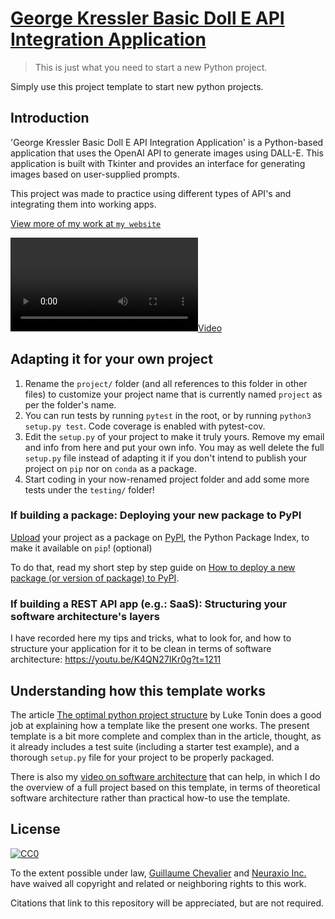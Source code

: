 # [George Kressler Basic Doll E API Integration Application](https://github.com/george-kressler/George-Kressler-Basic-Doll-E-API-Integration-Application.git)

> This is just what you need to start a new Python project.

Simply use this project template to start new python projects.

## Introduction 

'George Kressler Basic Doll E API Integration Application' is a Python-based application that uses the OpenAI API to generate images using DALL-E. This application is built with Tkinter and provides an interface for generating images based on user-supplied prompts.

This project was made to practice using different types of API's and integrating them into working apps.

[View more of my work at `my website`](https://www.georgekressler.com)


[![](example_video.mov)](url)

## Adapting it for your own project

1. Rename the `project/` folder (and all references to this folder in other files) to customize your project name that is currently named `project` as per the folder's name. 
2. You can run tests by running `pytest` in the root, or by running `python3 setup.py test`. Code coverage is enabled with pytest-cov.
3. Edit the `setup.py` of your project to make it truly yours. Remove my email and info from here and put your own info. You may as well delete the full `setup.py` file instead of adapting it if you don't intend to publish your project on `pip` nor on `conda` as  a package. 
4. Start coding in your now-renamed project folder and add some more tests under the `testing/` folder!

### If building a package: Deploying your new package to PyPI

[Upload](https://packaging.python.org/tutorials/packaging-projects/) your project as a package on [PyPI](https://pypi.org/), the Python Package Index, to make it available on `pip`! (optional)

To do that, read my short step by step guide on [How to deploy a new package (or version of package) to PyPI](https://github.com/Neuraxio/Neuraxle/wiki/How-to-deploy-a-new-package-(or-version-of-package)-to-PyPI). 

### If building a REST API app (e.g.: SaaS): Structuring your software architecture's layers

I have recorded here my tips and tricks, what to look for, and how to structure your application for it to be clean in terms of software architecture: https://youtu.be/K4QN27IKr0g?t=1211

## Understanding how this template works

The article [The optimal python project structure](https://awaywithideas.com/the-optimal-python-project-structure/?ref=gucci_neuraxio) by Luke Tonin does a good job at explaining how a template like the present one works. The present template is a bit more complete and complex than in the article, thought, as it already includes a test suite (including a starter test example), and a thorough `setup.py` file for your project to be properly packaged. 

There is also my [video on software architecture](https://youtu.be/K4QN27IKr0g?t=1211) that can help, in which I do the overview of a full project based on this template, in terms of theoretical software architecture rather than practical how-to use the template. 

## License

[![CC0](http://mirrors.creativecommons.org/presskit/buttons/88x31/svg/cc-zero.svg)](https://creativecommons.org/publicdomain/zero/1.0/)

To the extent possible under law, [Guillaume Chevalier](https://github.com/guillaume-chevalier) and [Neuraxio Inc.](https://github.com/Neuraxio) have waived all copyright and related or neighboring rights to this work.

Citations that link to this repository will be appreciated, but are not required.
